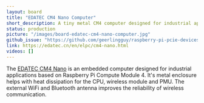 ```yaml
---
layout: board
title: "EDATEC CM4 Nano Computer"
short_description: A tiny metal CM4 computer designed for industrial applications.
status: production
picture: "/images/board-edatec-cm4-nano-computer.jpg"
github_issue: "https://github.com/geerlingguy/raspberry-pi-pcie-devices/issues/515"
link: https://edatec.cn/en/elpc/cm4-nano.html
videos: []
---
```

The [EDATEC CM4 Nano](https://edatec.cn/en/elpc/cm4-nano.html) is an embedded computer designed for industrial applications based on Raspberry Pi Compute Module 4. It's metal enclosure helps with heat dissipation for the CPU, wireless module and PMU. The external WiFi and Bluetooth antenna improves the reliability of wireless communication.
